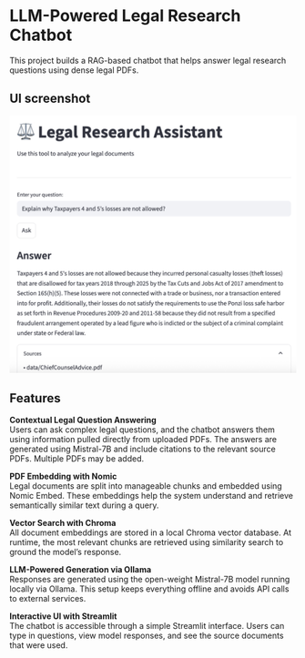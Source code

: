 # LLM-Powered Legal Research Chatbot

This project builds a RAG-based chatbot that helps answer legal research questions using dense legal PDFs.

## UI screenshot

![UI screenshot](ui_ss.png)

## Features

**Contextual Legal Question Answering**  
Users can ask complex legal questions, and the chatbot answers them using information pulled directly from uploaded PDFs. The answers are generated using Mistral-7B and include citations to the relevant source PDFs. Multiple PDFs may be added.

**PDF Embedding with Nomic**  
Legal documents are split into manageable chunks and embedded using Nomic Embed. These embeddings help the system understand and retrieve semantically similar text during a query.

**Vector Search with Chroma**  
All document embeddings are stored in a local Chroma vector database. At runtime, the most relevant chunks are retrieved using similarity search to ground the model’s response.

**LLM-Powered Generation via Ollama**  
Responses are generated using the open-weight Mistral-7B model running locally via Ollama. This setup keeps everything offline and avoids API calls to external services.

**Interactive UI with Streamlit**  
The chatbot is accessible through a simple Streamlit interface. Users can type in questions, view model responses, and see the source documents that were used.

